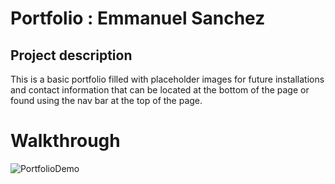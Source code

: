 # Portfolio : Emmanuel Sanchez

## **Project description**
This is a basic portfolio filled with placeholder images for future installations and contact information that can be located at the bottom of the page or found using the nav bar at the top of the page. 

# Walkthrough
![PortfolioDemo](chrome_dWNwbIl471.gif)